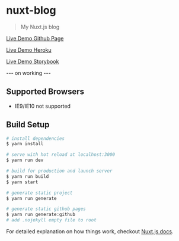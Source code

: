 # nuxt-blog

> My Nuxt.js blog

[Live Demo Github Page](http://hunterliu1003.github.io/nuxt-blog/)

[Live Demo Heroku](https://nuxt-blog.herokuapp.com)

[Live Demo Storybook](http://hunterliu1003.github.io/nuxt-blog-storybook/)

--- on working ---

## Supported Browsers

- IE9/IE10 not supported

## Build Setup

``` bash
# install dependencies
$ yarn install

# serve with hot reload at localhost:3000
$ yarn run dev

# build for production and launch server
$ yarn run build
$ yarn start

# generate static project
$ yarn run generate

# generate static github pages
$ yarn run generate:github
# add .nojekyll empty file to root
```

For detailed explanation on how things work, checkout [Nuxt.js docs](https://nuxtjs.org).
